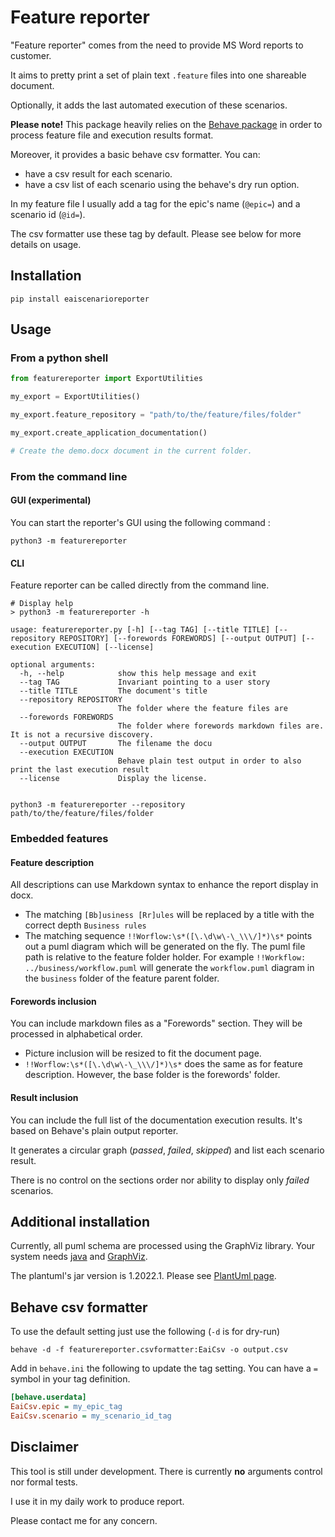 # Feature reporter

"Feature reporter" comes from the need to provide MS Word reports to customer.

It aims to pretty print a set of plain text `.feature` files into one shareable document.

Optionally, it adds the last automated execution of these scenarios.

**Please note!** This package heavily relies on the [Behave package](https://behave.readthedocs.io/en/stable/) in order 
to process feature file and execution results format.

Moreover, it provides a basic behave csv formatter. You can:

- have a csv result for each scenario.
- have a csv list of each scenario using the behave's dry run option.

In my feature file I usually add a tag for the epic's name (`@epic=`) and a scenario id (`@id=`).

The csv formatter use these tag by default. Please see below for more details on usage.

## Installation 

```
pip install eaiscenarioreporter
```

## Usage

### From a python shell

```python
from featurereporter import ExportUtilities

my_export = ExportUtilities()

my_export.feature_repository = "path/to/the/feature/files/folder"

my_export.create_application_documentation()

# Create the demo.docx document in the current folder.
```

### From the command line

#### GUI (experimental)

You can start the reporter's GUI using the following command :

```commandline
python3 -m featurereporter
```

#### CLI 

Feature reporter can be called directly from the command line.

```
# Display help
> python3 -m featurereporter -h

usage: featurereporter.py [-h] [--tag TAG] [--title TITLE] [--repository REPOSITORY] [--forewords FOREWORDS] [--output OUTPUT] [--execution EXECUTION] [--license]

optional arguments:
  -h, --help            show this help message and exit
  --tag TAG             Invariant pointing to a user story
  --title TITLE         The document's title
  --repository REPOSITORY
                        The folder where the feature files are
  --forewords FOREWORDS
                        The folder where forewords markdown files are. It is not a recursive discovery.
  --output OUTPUT       The filename the docu
  --execution EXECUTION
                        Behave plain test output in order to also print the last execution result
  --license             Display the license.


```
 
```commandline
python3 -m featurereporter --repository path/to/the/feature/files/folder
```

### Embedded features

#### Feature description

All descriptions can use Markdown syntax to enhance the report display in docx.

- The matching `[Bb]usiness [Rr]ules` will be replaced by a title with the correct depth `Business rules`
- The matching sequence `!!Worflow:\s*([\.\d\w\-\_\\\/]*)\s*` points out a puml diagram which will be generated on the fly. 
The puml file path is relative to the feature folder holder. For example `!!Workflow: ../business/workflow.puml` will generate the `workflow.puml` diagram in the `business` folder of the feature parent folder. 


#### Forewords inclusion

You can include markdown files as a "Forewords" section. They will be processed in alphabetical order.

- Picture inclusion will be resized to fit the document page.
- `!!Worflow:\s*([\.\d\w\-\_\\\/]*)\s*` does the same as for feature description. However, the base folder is the forewords' folder.

#### Result inclusion

You can include the full list of the documentation execution results. It's based on Behave's plain output reporter.

It generates a circular graph (*passed*, *failed*, *skipped*) and list each scenario result.

There is no control on the sections order nor ability to display only *failed* scenarios.

## Additional installation

Currently, all puml schema are processed using the GraphViz library. Your system needs [java](https://www.java.com/en/download/) and [GraphViz](https://graphviz.org/download/).

The plantuml's jar version is 1.2022.1. Please see [PlantUml page](https://plantuml.com/en/).


## Behave csv formatter

To use the default setting just use the following (`-d` is for dry-run)

```commandline
behave -d -f featurereporter.csvformatter:EaiCsv -o output.csv
```

Add in `behave.ini` the following to update the tag setting. You can have a `=` symbol in your tag definition.

```ini
[behave.userdata]
EaiCsv.epic = my_epic_tag
EaiCsv.scenario = my_scenario_id_tag
```



## Disclaimer

This tool is still under development. There is currently **no** arguments control nor formal tests.

I use it in my daily work to produce report.

Please contact me for any concern.